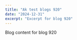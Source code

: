 ```yaml
---
title: "Ak test blogs 920"
date: "2024-12-31"
excerpt: "Excerpt for blog 920"
---
```


Blog content for blog 920